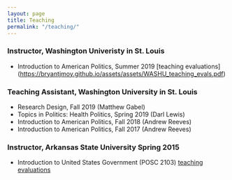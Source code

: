 ```yaml
---
layout: page
title: Teaching
permalink: "/teaching/"
---
```

### Instructor, Washington Univeristy in St. Louis
* Introduction to American Politics, Summer 2019 [teaching evaluations] (https://bryantjmoy.github.io/assets/assets/WASHU_teaching_evals.pdf)


### Teaching Assistant, Washington University in St. Louis
* Research Design, Fall 2019 (Matthew Gabel)
* Topics in Politics: Health Politics, Spring 2019 (Darl Lewis)
* Introduction to American Politics, Fall 2018 (Andrew Reeves)
* Introduction to American Politics, Fall 2017 (Andrew Reeves)


### Instructor, Arkansas State University Spring 2015
* Introduction to United States Government (POSC 2103) [teaching evaluations](https://bryantjmoy.github.io/assets/ASTATE_teaching_evals.pdf)


